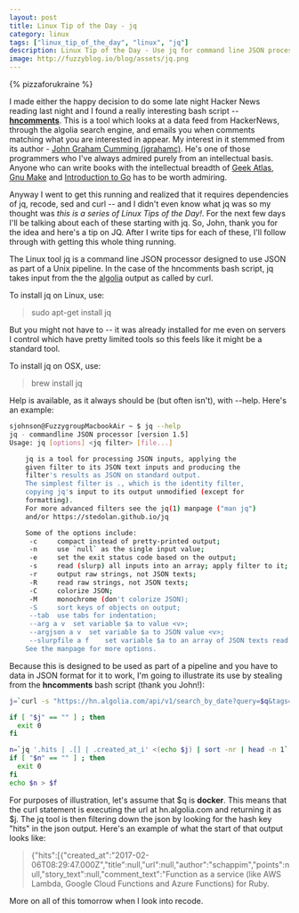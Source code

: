 ```yaml
---
layout: post
title: Linux Tip of the Day - jq
category: linux
tags: ["linux_tip_of_the_day", "linux", "jq"]
description: Linux Tip of the Day - Use jq for command line JSON processing.
image: http://fuzzyblog.io/blog/assets/jq.png
---
```

{% pizzaforukraine  %}

I made either the happy decision to do some late night Hacker News reading last night and I found a really interesting bash script -- **[hncomments](https://github.com/jgrahamc/hncomments/blob/master/hncomments)**.  This is a tool which looks at a data feed from HackerNews, through the algolia search engine, and emails you when comments matching what you are interested in appear.  My interest in it stemmed from its author - [John Graham Cumming (jgrahamc)](http://www.jgc.org/).  He's one of those programmers who I've always admired purely from an intellectual basis.  Anyone who can write books with the intellectual breadth of [Geek Atlas](https://www.amazon.com/gp/product/0596523203?ie=UTF8&tag=jgcorg-20&linkCode=as2&camp=1789&creative=390957&creativeASIN=0596523203), [Gnu Make](https://www.nostarch.com/gnumake) and [Introduction to Go](http://shop.oreilly.com/product/0636920035305.do) has to be worth admiring.

Anyway I went to get this running and realized that it requires dependencies of jq, recode, sed and curl -- and I didn't even know what jq was so my thought was *this is a series of Linux Tips of the Day!*.  For the next few days I'll be talking about each of these starting with jq.  So, John, thank you for the idea and here's a tip on JQ.  After I write tips for each of these, I'll follow through with getting this whole thing running.

The Linux tool jq is a command line JSON processor designed to use JSON as part of a Unix pipeline.  In the case of the hncomments bash script, jq takes input from the the [algolia](http://www.algolia.com) output as called by curl.

To install jq on Linux, use:

> sudo apt-get install jq

But you might not have to -- it was already installed for me even on servers I control which have pretty limited tools so this feels like it might be a standard tool.

To install jq on OSX, use:

> brew install jq

Help is available, as it always should be (but often isn't), with --help.  Here's an example:

```bash
sjohnson@FuzzygroupMacbookAir ~ $ jq --help
jq - commandline JSON processor [version 1.5]
Usage: jq [options] <jq filter> [file...]

	jq is a tool for processing JSON inputs, applying the
	given filter to its JSON text inputs and producing the
	filter's results as JSON on standard output.
	The simplest filter is ., which is the identity filter,
	copying jq's input to its output unmodified (except for
	formatting).
	For more advanced filters see the jq(1) manpage ("man jq")
	and/or https://stedolan.github.io/jq

	Some of the options include:
	 -c		compact instead of pretty-printed output;
	 -n		use `null` as the single input value;
	 -e		set the exit status code based on the output;
	 -s		read (slurp) all inputs into an array; apply filter to it;
	 -r		output raw strings, not JSON texts;
	 -R		read raw strings, not JSON texts;
	 -C		colorize JSON;
	 -M		monochrome (don't colorize JSON);
	 -S		sort keys of objects on output;
	 --tab	use tabs for indentation;
	 --arg a v	set variable $a to value <v>;
	 --argjson a v	set variable $a to JSON value <v>;
	 --slurpfile a f	set variable $a to an array of JSON texts read from <f>;
	See the manpage for more options.
```

Because this is designed to be used as part of a pipeline and you have to data in JSON format for it to work, I'm going to illustrate its use by stealing from the **hncomments** bash script (thank you John!):

```bash
j=`curl -s "https://hn.algolia.com/api/v1/search_by_date?query=$q&tags=comment&numericFilters=created_at_i>$l"`

if [ "$j" == "" ] ; then
  exit 0
fi

n=`jq '.hits | .[] | .created_at_i' <(echo $j) | sort -nr | head -n 1` 
if [ "$n" == "" ] ; then
  exit 0
fi
echo $n > $f
```

For purposes of illustration, let's assume that $q is **docker**.  This means that the curl statement is executing the url at hn.algolia.com and returning it as $j.  The jq tool is then filtering down the json by looking for the hash key "hits" in the json output.  Here's an example of what the start of that output looks like:

> {"hits":[{"created_at":"2017-02-06T08:29:47.000Z","title":null,"url":null,"author":"schappim","points":null,"story_text":null,"comment_text":"Function as a service (like AWS Lambda, Google Cloud Functions and Azure Functions) for Ruby.

More on all of this tomorrow when I look into recode.